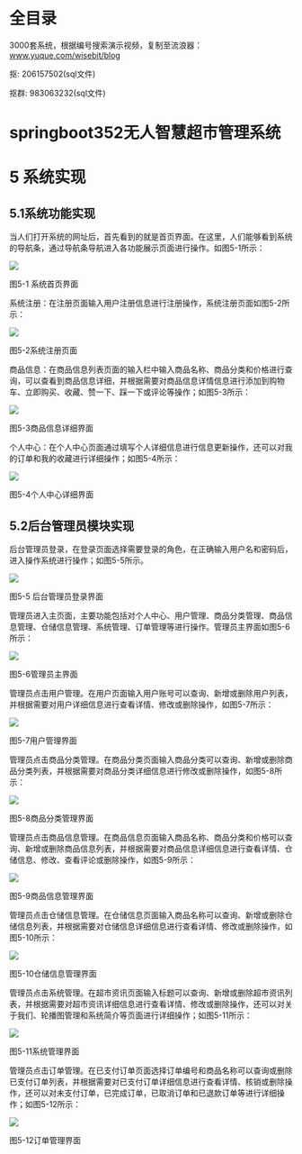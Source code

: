 # 全目录

3000套系统，根据编号搜索演示视频，复制至流浪器：www.yuque.com/wisebit/blog


<p>抠: 206157502(sql文件)</p>
<p>抠群: 983063232(sql文件)</p>


# springboot352无人智慧超市管理系统
# 5  系统实现
## 5.1系统功能实现
当人们打开系统的网址后，首先看到的就是首页界面。在这里，人们能够看到系统的导航条，通过导航条导航进入各功能展示页面进行操作。如图5-1所示：

![](/md/blog.012.png)

图5-1 系统首页界面

系统注册：在注册页面输入用户注册信息进行注册操作，系统注册页面如图5-2所示：

![](/md/blog.013.png)

图5-2系统注册页面

商品信息：在商品信息列表页面的输入栏中输入商品名称、商品分类和价格进行查询，可以查看到商品信息详细，并根据需要对商品信息详情信息进行添加到购物车、立即购买、收藏、赞一下、踩一下或评论等操作；如图5-3所示：

![](/md/blog.014.png)

图5-3商品信息详细界面

个人中心：在个人中心页面通过填写个人详细信息进行信息更新操作，还可以对我的订单和我的收藏进行详细操作；如图5-4所示：

![](/md/blog.015.png)

图5-4个人中心详细界面
## 5.2后台管理员模块实现
后台管理员登录，在登录页面选择需要登录的角色，在正确输入用户名和密码后，进入操作系统进行操作；如图5-5所示。                               

![](/md/blog.016.jpeg)

图5-5 后台管理员登录界面

管理员进入主页面，主要功能包括对个人中心、用户管理、商品分类管理、商品信息管理、仓储信息管理、系统管理、订单管理等进行操作。管理员主界面如图5-6所示：

![](/md/blog.017.png)

图5-6管理员主界面

管理员点击用户管理。在用户页面输入用户账号可以查询、新增或删除用户列表，并根据需要对用户详细信息进行查看详情、修改或删除操作，如图5-7所示：

![](/md/blog.018.png)

图5-7用户管理界面

管理员点击商品分类管理。在商品分类页面输入商品分类可以查询、新增或删除商品分类列表，并根据需要对商品分类详细信息进行修改或删除操作，如图5-8所示：

![](/md/blog.019.png)

图5-8商品分类管理界面

管理员点击商品信息管理。在商品信息页面输入商品名称、商品分类和价格可以查询、新增或删除商品信息列表，并根据需要对商品信息详细信息进行查看详情、仓储信息、修改、查看评论或删除操作，如图5-9所示：

![](/md/blog.020.png)

图5-9商品信息管理界面

管理员点击仓储信息管理。在仓储信息页面输入商品名称可以查询、新增或删除仓储信息列表，并根据需要对仓储信息详细信息进行查看详情、修改或删除操作，如图5-10所示：

![](/md/blog.021.png)

图5-10仓储信息管理界面

管理员点击系统管理。在超市资讯页面输入标题可以查询、新增或删除超市资讯列表，并根据需要对超市资讯详细信息进行查看详情、修改或删除操作，还可以对关于我们、轮播图管理和系统简介等页面进行详细操作；如图5-11所示：

![](/md/blog.022.png)

图5-11系统管理界面

管理员点击订单管理。在已支付订单页面选择订单编号和商品名称可以查询或删除已支付订单列表，并根据需要对已支付订单详细信息进行查看详情、核销或删除操作，还可以对未支付订单，已完成订单，已取消订单和已退款订单等进行详细操作；如图5-12所示：

![](/md/blog.023.png)

图5-12订单管理界面



